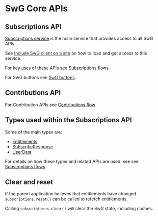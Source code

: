 <!---
Copyright 2018 The Subscribe with Google Authors. All Rights Reserved.

Licensed under the Apache License, Version 2.0 (the "License");
you may not use this file except in compliance with the License.
You may obtain a copy of the License at

     http://www.apache.org/licenses/LICENSE-2.0

Unless required by applicable law or agreed to in writing, software
distributed under the License is distributed on an "AS-IS" BASIS,
WITHOUT WARRANTIES OR CONDITIONS OF ANY KIND, either express or implied.
See the License for the specific language governing permissions and
limitations under the License.
-->

# SwG Core APIs

## Subscriptions API

[Subscriptions service](../src/api/subscriptions.js) is the main service that provides
access to all SwG APIs.

See [Include SwG client on a site](./embed-client.md) on how to load and get access
to this service.

For key uses of these APIs see [Subscriptions flows](./flows.md).

For SwG buttons see [SwG buttons](./buttons.md).


## Contributions API
For Contribution APIs see [Contributions flow](./contributions-flow.md)


## Types used within the Subscriptions API

Some of the main types are:
- [Entitlements](../src/api/entitlements.js)
- [SubscribeResponse](../src/api/subscribe-response.js)
- [UserData](../src/api/user-data.js)

For details on how these types and related APIs are used, see see [Subscriptions flows](./flows.md).


## Clear and reset

If the parent application believes that entitlements have changed `subscriptions.reset()` can be called to refetch entitlements.

Calling `subscriptions.clear()` will clear the SwG state, including caches.
